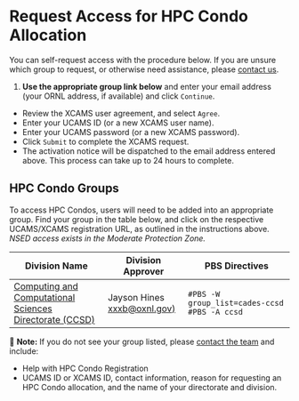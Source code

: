 # Request Access for HPC Condo Allocation

You can self-request access with the procedure below. If you are unsure which group to request, or otherwise need assistance, please [contact us](../../SUPPORT.md).

1. **Use the appropriate group link below** and enter your email address (your ORNL address, if available) and click `Continue`.
- Review the XCAMS user agreement, and select `Agree`.
- Enter your UCAMS ID (or a new XCAMS user name).
- Enter your UCAMS password (or a new XCAMS password).
- Click `Submit` to complete the XCAMS request.  
- The activation notice will be dispatched to the email address entered above. This process can take up to 24 hours to complete.

## HPC Condo Groups

To access HPC Condos, users will need to be added into an appropriate group. Find your group in the table below, and click on the respective UCAMS/XCAMS registration URL, as outlined in the instructions above. _NSED access exists in the Moderate Protection Zone._

| Division Name       | Division Approver | PBS Directives |
|---------------------|-------------------|----------------|
| [Computing and Computational <br>Sciences Directorate (CCSD)](https://xcams.ornl.gov/xcams/groups/cades-ccsd/) | Jayson Hines<br>[xxxb@oxnl.gov)](mailto:hiXXXXnl.gov)                        | `#PBS -W group_list=cades-ccsd` <br> `#PBS -A ccsd` |



&#128221; **Note:** If you do not see your group listed, please [contact the team](../../SUPPORT.md) and include:
* Help with HPC Condo Registration  
* UCAMS ID or XCAMS ID, contact information, reason for requesting an HPC Condo allocation, and the name of your directorate and division.
